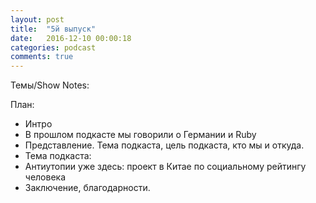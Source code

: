 ```yaml
---
layout: post
title:  "5й выпуск"
date:   2016-12-10 00:00:18
categories: podcast
comments: true
---
```


Темы/Show Notes:

План:

- Интро
- В прошлом подкасте мы говорили о Германии и Ruby
- Представление. Тема подкаста, цель подкаста, кто мы и откуда.
- Тема подкаста: 
- Антиутопии уже здесь: проект в Китае по социальному рейтингу человека
- Заключение, благодарности. 

